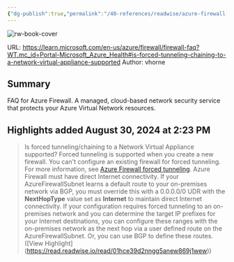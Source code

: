 ```yaml
---
{"dg-publish":true,"permalink":"/40-references/readwise/azure-firewall-faq/","tags":["rw/articles"]}
---
```


![rw-book-cover](https://learn.microsoft.com/en-us/media/open-graph-image.png)
  
URL: https://learn.microsoft.com/en-us/azure/firewall/firewall-faq?WT.mc_id=Portal-Microsoft_Azure_Health#is-forced-tunneling-chaining-to-a-network-virtual-appliance-supported
Author: vhorne

## Summary

FAQ for Azure Firewall. A managed, cloud-based network security service that protects your Azure Virtual Network resources.

## Highlights added August 30, 2024 at 2:23 PM
>Is forced tunneling/chaining to a Network Virtual Appliance supported?
>Forced tunneling is supported when you create a new firewall. You can't configure an existing firewall for forced tunneling. For more information, see [Azure Firewall forced tunneling](https://learn.microsoft.com/en-us/azure/firewall/firewall-faq?WT.mc_id=Portal-Microsoft_Azure_Health/forced-tunneling).
>Azure Firewall must have direct Internet connectivity. If your AzureFirewallSubnet learns a default route to your on-premises network via BGP, you must override this with a 0.0.0.0/0 UDR with the **NextHopType** value set as **Internet** to maintain direct Internet connectivity.
>If your configuration requires forced tunneling to an on-premises network and you can determine the target IP prefixes for your Internet destinations, you can configure these ranges with the on-premises network as the next hop via a user defined route on the AzureFirewallSubnet. Or, you can use BGP to define these routes. ([View Highlight] (https://read.readwise.io/read/01hce39d2nngg5anew869j1wew))


